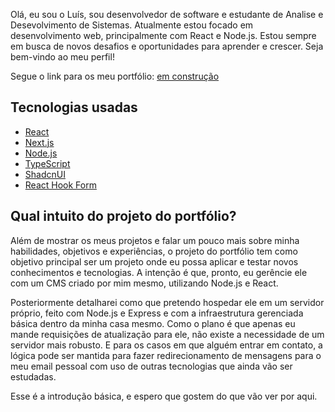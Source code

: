 Olá, eu sou o Luís, sou desenvolvedor de software e estudante de Analise e Desevolvimento de Sistemas. Atualmente estou focado em desenvolvimento web, principalmente com React e Node.js. Estou sempre em busca de novos desafios e oportunidades para aprender e crescer. Seja bem-vindo ao meu perfil! 

Segue o link para os meu portfólio: [em construção](#)

## Tecnologias usadas

- [React](https://reactjs.org/)
- [Next.js](https://nextjs.org/)
- [Node.js](https://nodejs.org/)
- [TypeScript](https://www.typescriptlang.org/)
- [ShadcnUI](https://ui.shadcn.com/)
- [React Hook Form](https://react-hook-form.com/)

## Qual intuito do projeto do portfólio?

Além de mostrar os meus projetos e falar um pouco mais sobre minha habilidades, objetivos e experiências, o projeto do portfólio tem como objetivo principal ser um projeto onde eu possa aplicar e testar novos conhecimentos e tecnologias. A intenção é que, pronto, eu gerêncie ele com um CMS criado por mim mesmo, utilizando Node.js e React.

Posteriormente detalharei como que pretendo hospedar ele em um servidor próprio, feito com Node.js e Express e com a infraestrutura gerenciada básica dentro da minha casa mesmo. Como o plano é que apenas eu mande requisições de atualização para ele, não existe a necessidade de um servidor mais robusto. E para os casos em que alguém entrar em contato, a lógica pode ser mantida para fazer redirecionamento de mensagens para o meu email pessoal com uso de outras tecnologias que ainda vão ser estudadas.

Esse é a introdução básica, e espero que gostem do que vão ver por aqui.
